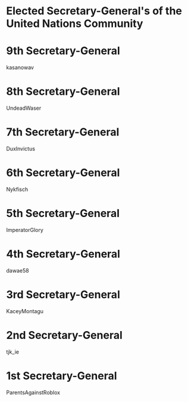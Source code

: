 # Elected Secretary-General's of the United Nations Community

# 9th Secretary-General
kasanowav

# 8th Secretary-General
UndeadWaser

# 7th Secretary-General
DuxInvictus

# 6th Secretary-General
Nykfisch

# 5th Secretary-General
ImperatorGlory

# 4th Secretary-General 
dawae58

# 3rd Secretary-General
KaceyMontagu

# 2nd Secretary-General
tjk_ie

# 1st Secretary-General
ParentsAgainstRoblox
